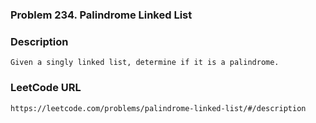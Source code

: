 ### Problem 234. Palindrome Linked List

### Description 
	Given a singly linked list, determine if it is a palindrome.

### LeetCode URL 
	https://leetcode.com/problems/palindrome-linked-list/#/description
